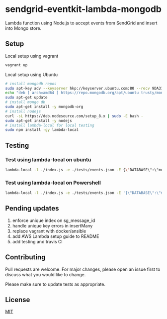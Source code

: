 # sendgrid-eventkit-lambda-mongodb

Lambda function using Node.js to accept events from SendGrid and insert into Mongo store.

## Setup

Local setup using vagrant

```bash
vagrant up
```

Local setup using Ubuntu
```bash
# install mongodb repos
sudo apt-key adv --keyserver hkp://keyserver.ubuntu.com:80 --recv 9DA31620334BD75D9DCB49F368818C72E52529D4
echo "deb [ arch=amd64 ] https://repo.mongodb.org/apt/ubuntu trusty/mongodb-org/4.0 multiverse" | sudo tee /etc/apt/sources.list.d/mongodb-org-4.0.list
sudo apt-get update
# install mongo db
sudo apt-get install -y mongodb-org
# install nodejs
curl -sL https://deb.nodesource.com/setup_8.x | sudo -E bash -
sudo apt-get install -y nodejs 
# install lambda-local for local testing
sudo npm install -gy lambda-local
```

## Testing

### Test using lambda-local on ubuntu
```bash
lambda-local -l ./index.js -e ./tests/events.json -E {\"DATABASE\":\"mongodb://localhost:27017/evie\"}
```

### Test using lambda-local on Powershell
```bash
lambda-local -l ./index.js -e ./tests/events.json -E '{\"DATABASE\":\"mongodb://localhost:27017/evie\"}'
```

## Pending updates
1. enforce unique index on sg_message_id
2. handle unique key errors in insertMany
3. replace vagrant with docker/ansible
4. add AWS Lambda setup guide to README
5. add testing and travis CI

## Contributing
Pull requests are welcome. For major changes, please open an issue first to discuss what you would like to change.

Please make sure to update tests as appropriate.

## License
[MIT](https://choosealicense.com/licenses/mit/)